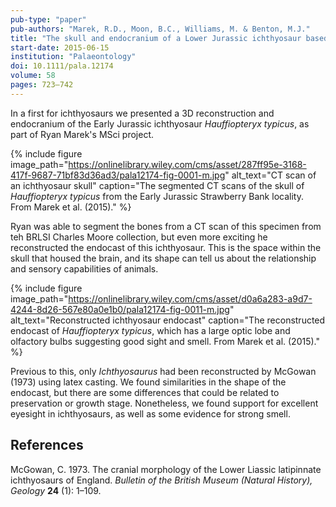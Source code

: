 ```yaml
---
pub-type: "paper"
pub-authors: "Marek, R.D., Moon, B.C., Williams, M. & Benton, M.J."
title: "The skull and endocranium of a Lower Jurassic ichthyosaur based on digital reconstructions"
start-date: 2015-06-15
institution: "Palaeontology"
doi: 10.1111/pala.12174
volume: 58
pages: 723–742
---
```


In a first for ichthyosaurs we presented a 3D reconstruction and endocranium of
the Early Jurassic ichthyosaur _Hauffiopteryx typicus_, as part of Ryan Marek's
MSci project.

{% include figure
    image_path="https://onlinelibrary.wiley.com/cms/asset/287ff95e-3168-417f-9687-71bf83d36ad3/pala12174-fig-0001-m.jpg"
    alt_text="CT scan of an ichthyosaur skull"
    caption="The segmented CT scans of the skull of _Hauffiopteryx typicus_ from
    the Early Jurassic Strawberry Bank locality. From Marek et al. (2015)."
%}

Ryan was able to segment the bones from a CT scan of this specimen from teh
BRLSI Charles Moore collection, but even more exciting he reconstructed the
endocast of this ichthyosaur. This is the space within the skull that housed the
brain, and its shape can tell us about the relationship and sensory capabilities
of animals.

{% include figure
    image_path="https://onlinelibrary.wiley.com/cms/asset/d0a6a283-a9d7-4244-8d26-567e80a0e1b0/pala12174-fig-0011-m.jpg"
    alt_text="Reconstructed ichthyosaur endocast"
    caption="The reconstructed endocast of _Hauffiopteryx typicus_, which has a
    large optic lobe and olfactory bulbs suggesting good sight and smell. From
    Marek et al. (2015)."
%}

Previous to this, only _Ichthyosaurus_ had been reconstructed by McGowan (1973)
using latex casting. We found similarities in the shape of the endocast, but
there are some differences that could be related to preservation or growth
stage. Nonetheless, we found support for excellent eyesight in ichthyosaurs, as well as
some evidence for strong smell.

## References

McGowan, C. 1973. The cranial morphology of the Lower Liassic latipinnate
ichthyosaurs of England. _Bulletin of the British Museum (Natural History),
Geology_ **24** (1): 1–109.
